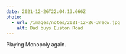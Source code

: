 ```yaml
---
date: 2021-12-26T22:04:13.666Z
photo:
  - url: /images/notes/2021-12-26-3reqw.jpg
    alt: Dad buys Euston Road
---
```

Playing Monopoly again. 
